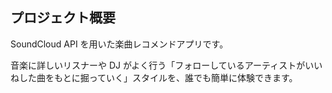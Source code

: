 ## プロジェクト概要

SoundCloud API を用いた楽曲レコメンドアプリです。

音楽に詳しいリスナーや DJ がよく行う「フォローしているアーティストがいいねした曲をもとに掘っていく」スタイルを、誰でも簡単に体験できます。
